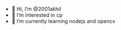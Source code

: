 - 👋 Hi, I’m @2001akhil
- 👀 I’m interested in cp
- 🌱 I’m currently learning nodejs and opencv
<!-- - 💞️ I’m looking to collaborate on ...
- 📫 How to reach me ... -->

<!---
2001akhil/2001akhil is a ✨ special ✨ repository because its `README.md` (this file) appears on your GitHub profile.
You can click the Preview link to take a look at your changes.
--->
